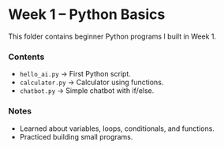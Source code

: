 # Week 1 – Python Basics

This folder contains beginner Python programs I built in Week 1.  

### Contents
- `hello_ai.py` → First Python script.
- `calculator.py` → Calculator using functions.
- `chatbot.py` → Simple chatbot with if/else.

### Notes
- Learned about variables, loops, conditionals, and functions.
- Practiced building small programs.
